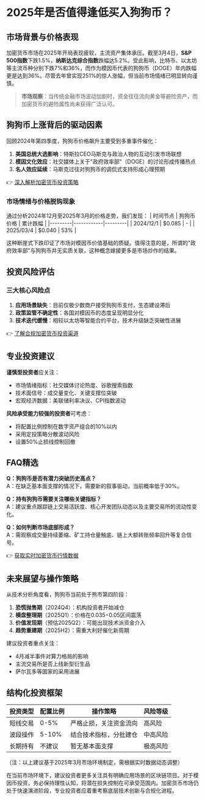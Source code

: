 # 2025年是否值得逢低买入狗狗币？

## 市场背景与价格表现

加密货币市场在2025年开局表现疲软，主流资产集体承压。截至3月4日，**S&P 500指数**下跌1.5%，**纳斯达克综合指数**跌幅达5.2%。受此影响，比特币、以太坊等主流币种分别下跌7%和36%，而作为模因币代表的狗狗币（DOGE）年内跌幅更是达到36%。尽管去年曾实现251%的惊人涨幅，但当前市场情绪已明显转向谨慎。

> **市场观察**：当传统金融市场波动加剧时，资金往往流向黄金等避险资产，而加密货币的避险属性尚未获得广泛认可。

## 狗狗币上涨背后的驱动因素

回顾2024年第四季度，狗狗币价格飙升主要受到多重事件催化：
1. **美国总统大选影响**：特斯拉CEO马斯克与政治人物的互动引发市场联想
2. **模因文化效应**：社交媒体上关于"政府效率部"（DOGE）的讨论形成传播热点
3. **名人效应延续**：马斯克过往对狗狗币的调侃式支持形成心理预期

👉 [深入解析加密货币投资策略](https://bit.ly/okx_welcome)

### 市场情绪与价格脱钩现象

通过分析2024年12月至2025年3月的价格走势，我们发现：
| 时间节点 | 狗狗币价格 | 累计跌幅 |
|---------|------------|---------|
| 2024/12/1 | $0.085     | -       |
| 2025/03/4 | $0.040     | 53%     |

这种断崖式下跌印证了市场对模因币价值基础的质疑。值得注意的是，所谓的"政府效率部"与狗狗币并无实质关联，这种概念嫁接更多是市场炒作的结果。

## 投资风险评估

### 三大核心风险点
1. **应用场景缺失**：目前仅极少数商户接受狗狗币支付，生态建设滞后
2. **政策监管不确定性**：各国对模因币的态度呈现明显分化
3. **技术迭代缓慢**：相较以太坊等智能合约平台，技术升级缺乏突破性进展

👉 [了解合规加密货币投资渠道](https://bit.ly/okx_welcome)

## 专业投资建议

**谨慎型投资者**应关注：
- 市场情绪指标：社交媒体讨论热度、谷歌搜索指数
- 技术面信号：成交量变化、关键支撑位突破
- 宏观经济数据：美联储利率决议、CPI指数波动

**风险承受能力较强的投资者**可考虑：
- 将配置比例控制在数字资产组合的10%以内
- 采用定投策略分散波动风险
- 设置50%止损线控制回撤

## FAQ精选

**Q：狗狗币是否有潜力突破历史高点？**  
A：在缺乏基本面支撑的情况下，需要新的叙事驱动，当前概率低于30%。

**Q：持有狗狗币需要关注哪些关键指标？**  
A：建议重点跟踪链上交易活跃度、核心开发团队动态以及主要交易所的流动性变化。

**Q：如何判断市场底部形成？**  
A：需观察成交量持续萎缩、矿工持仓量触底、链上大额转账频率回升等复合信号。

👉 [获取实时加密货币行情数据](https://bit.ly/okx_welcome)

## 未来展望与操作策略

从技术分析角度看，狗狗币当前处于熊市第四阶段：
1. **恐慌抛售期**（2024Q4）：机构投资者开始减仓
2. **横盘整理期**（2025Q1）：价格在$0.035-$0.05区间震荡
3. **价值发现期**（预估2025Q2）：可能出现技术派资金介入
4. **趋势重建期**（2025H2）：需重大利好催化新周期

建议投资者重点关注：
- 4月减半事件对算力格局的影响
- 主流交易所是否上线新型衍生品
- 萨尔瓦多等国家的采用进展

## 结构化投资框架

| 投资类型 | 配置比例 | 操作策略 | 风险等级 |
|----------|----------|----------|----------|
| 短线交易 | 0-5%     | 严格止损，关注资金流向 | 高风险 |
| 波段操作 | 5-10%    | 结合技术指标，分批建仓 | 中高风险 |
| 长期持有 | 不建议   | 暂无基本面支撑 | 极高风险 |

（注：以上建议基于2025年3月市场环境制定，需根据实时数据动态调整）

在当前市场环境下，建议投资者更多关注具有明确应用场景的区块链项目。对于模因币投资，务必保持理性认知，将潜在损失控制在可承受范围内。加密货币市场仍处于快速演进阶段，专业投资者应着重考察底层技术创新与合规化进程。